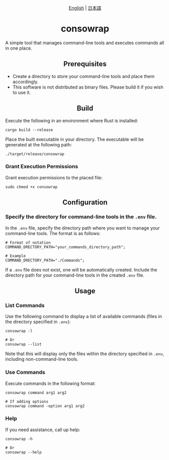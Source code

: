 <p align="center">
    <a href="README.md">English</a> | <a href="README-ja.md">日本語</a>
</p>

<h1 align="center"> consowrap </h1>

A simple tool that manages command-line tools and executes commands all in one place.

<h2 align="center">Prerequisites</h2>

- Create a directory to store your command-line tools and place them accordingly.
- This software is not distributed as binary files. Please build it if you wish to use it.

<h2 align="center">Build</h2>

Execute the following in an environment where Rust is installed:

```shell
cargo build --release
```

Place the built executable in your directory. The executable will be generated at the following path:

```shell
./target/release/consowrap
```

### Grant Execution Permissions

Grant execution permissions to the placed file:

```shell
sudo chmod +x consowrap
```

<h2 align="center">Configuration</h2>

### Specify the directory for command-line tools in the `.env` file.

In the `.env` file, specify the directory path where you want to manage your command-line tools. The format is as follows:

```.env
# Format of notation
COMMAND_DRECTORY_PATH="your_commands_directory_path";

# Example
COMMAND_DRECTORY_PATH="./Commands";
```

If a `.env` file does not exist, one will be automatically created. Include the directory path for your command-line tools in the created `.env` file.

<h2 align="center">Usage</h2>

### List Commands

Use the following command to display a list of available commands (files in the directory specified in `.env`):

```shell
consowrap -l

# Or
consowrap --list
```

Note that this will display only the files within the directory specified in `.env`, including non-command-line tools.

### Use Commands

Execute commands in the following format:

```shell
consowrap command arg1 arg2

# If adding options
consowrap command -option arg1 arg2
```

### Help

If you need assistance, call up help:

```shell
consowrap -h

# Or
consowrap --help
```